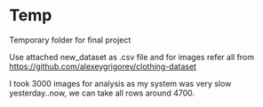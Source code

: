 # Temp
Temporary folder for final project

Use attached new_dataset as .csv file and for images refer all from https://github.com/alexeygrigorev/clothing-dataset

I took 3000 images for analysis as my system was very slow yesterday..now, we can take all rows around 4700.

